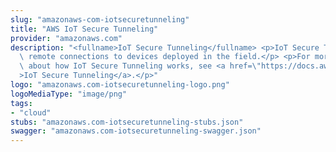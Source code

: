 ```yaml
---
slug: "amazonaws-com-iotsecuretunneling"
title: "AWS IoT Secure Tunneling"
provider: "amazonaws.com"
description: "<fullname>IoT Secure Tunneling</fullname> <p>IoT Secure Tunneling creates\
  \ remote connections to devices deployed in the field.</p> <p>For more information\
  \ about how IoT Secure Tunneling works, see <a href=\"https://docs.aws.amazon.com/iot/latest/developerguide/secure-tunneling.html\"\
  >IoT Secure Tunneling</a>.</p>"
logo: "amazonaws.com-iotsecuretunneling-logo.png"
logoMediaType: "image/png"
tags:
- "cloud"
stubs: "amazonaws.com-iotsecuretunneling-stubs.json"
swagger: "amazonaws.com-iotsecuretunneling-swagger.json"
---
```

